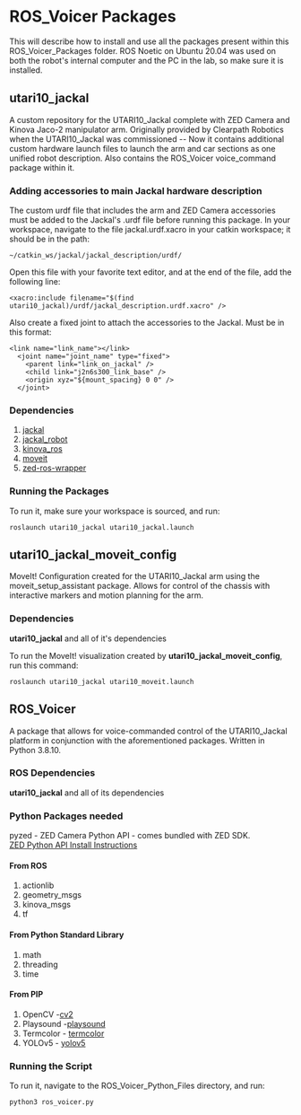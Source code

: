 # ROS_Voicer Packages

This will describe how to install and use all the packages present within this ROS_Voicer_Packages folder. ROS Noetic on Ubuntu 20.04 was used on both the robot's internal computer and the PC in the lab, so make sure it is installed.

## utari10_jackal

A custom repository for the UTARI10_Jackal complete with ZED Camera and Kinova Jaco-2 manipulator arm. Originally provided by Clearpath Robotics when the UTARI10_Jackal was commissioned -- Now it contains additional custom hardware launch files to launch the arm and car sections as one unified robot description. Also contains the ROS_Voicer voice_command package within it.

### Adding accessories to main Jackal hardware description
The custom urdf file that includes the arm and ZED Camera accessories must be added to the Jackal's .urdf file before running this package.
In your workspace, navigate to the file jackal.urdf.xacro in your catkin workspace; it should be in the path:

```
~/catkin_ws/jackal/jackal_description/urdf/
```
Open this file with your favorite text editor, and at the end of the file, add the following line:

```
<xacro:include filename="$(find utari10_jackal)/urdf/jackal_description.urdf.xacro" />
```

Also create a fixed joint to attach the accessories to the Jackal. Must be in this format:
```
<link name="link_name"></link>
  <joint name="joint_name" type="fixed">
    <parent link="link_on_jackal" />
    <child link="j2n6s300_link_base" />
    <origin xyz="${mount_spacing} 0 0" />
  </joint>
```

### Dependencies

1. [jackal](https://github.com/jackal/jackal)
2. [jackal_robot](https://github.com/jackal/jackal_robot)
3. [kinova_ros](https://github.com/Kinovarobotics/kinova-ros)
4. [moveit](https://github.com/ros-planning/moveit)
5. [zed-ros-wrapper](https://github.com/stereolabs/zed-ros-wrapper)    

### Running the Packages
  
To run it, make sure your workspace is sourced, and run:

```
roslaunch utari10_jackal utari10_jackal.launch
```


## utari10_jackal_moveit_config

MoveIt! Configuration created for the UTARI10_Jackal arm using the moveit_setup_assistant package. Allows for control of the chassis with interactive markers and motion planning for the arm. 

### Dependencies
**utari10_jackal** and all of it's dependencies

To run the MoveIt! visualization created by **utari10_jackal_moveit_config**, run this command:  
```
roslaunch utari10_jackal utari10_moveit.launch
```

## ROS_Voicer

A package that allows for voice-commanded control of the UTARI10_Jackal platform in conjunction with the aforementioned packages. Written in Python 3.8.10. 

### ROS Dependencies
**utari10_jackal** and all of its dependencies

### Python Packages needed

pyzed - ZED Camera Python API - comes bundled with ZED SDK.    
[ZED Python API Install Instructions](https://docs.stereolabs.com/app-development/python/install/)

#### From ROS
1. actionlib
2. geometry_msgs
3. kinova_msgs
4. tf
#### From Python Standard Library
1. math
2. threading
3. time
#### From PIP
1. OpenCV -[cv2](https://pypi.org/project/opencv-python/)
2. Playsound -[playsound](https://pypi.org/project/playsound/)
3. Termcolor - [termcolor](https://pypi.org/project/termcolor/)
4. YOLOv5 - [yolov5](https://github.com/ultralytics/yolov5)

    
### Running the Script
  
To run it, navigate to the ROS_Voicer_Python_Files directory, and run:

```
python3 ros_voicer.py
```



    
